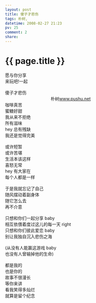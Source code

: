 ```yaml
---
layout: post
title: 傻子才悲伤
tags: 朴树,
datetime: 2008-02-27 21:23
pv: 25
comment: 2
share: 
---
```


{{ page.title }}
================

 愿与你分享<br />来玩吧!一起<br /><br />傻子才悲伤<br />&nbsp;&nbsp;&nbsp;&nbsp;&nbsp;&nbsp;&nbsp;&nbsp;&nbsp;&nbsp;&nbsp;&nbsp;&nbsp;&nbsp;&nbsp;&nbsp;&nbsp;&nbsp;&nbsp;&nbsp;&nbsp;&nbsp;&nbsp;&nbsp;&nbsp;&nbsp;&nbsp;&nbsp;&nbsp;&nbsp;&nbsp;&nbsp;&nbsp;&nbsp;&nbsp;&nbsp;&nbsp;  朴树<a href="http://www.pushu.net/">www.pushu.net</a><br />咖啡真苦<br />蜜糖好甜<br />我从来不拒绝<br />所有滋味<br />hey 总有残缺<br />我还是觉得完美<br /><br />或许短暂<br />或许苦堪<br />生活本该这样<br />喜怒无常<br />hey 有大家在<br />每个人都是一样<br /><br />于是我就忘记了自己<br />随风摆动着副身体<br />随它怎么去<br />再不介意<br /><br />只想和你们一起分享 baby <br />相互依偎着度过这儿的每一天 right <br />只想和你们彼此爱恋 baby <br />别让我独自沉入悲伤之海<br /><br />(从没有人能赢这游戏 baby <br />也没有人曾输掉他的生命)<br /><br />都是我的<br />也是你的<br />故事不很漫长<br />等你来讲<br />看我笑得多灿烂<br />就算是留个纪念 

